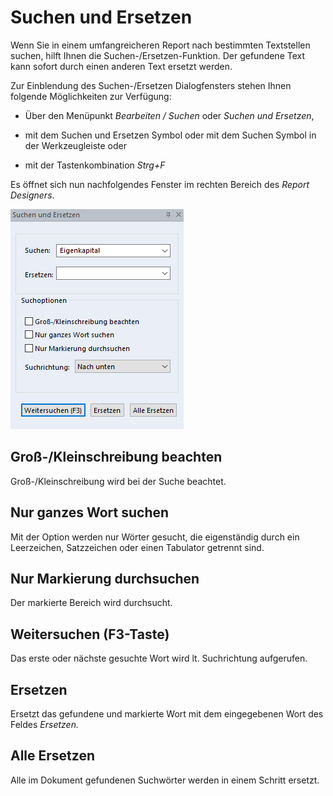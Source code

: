 # Suchen und Ersetzen

Wenn Sie in einem umfangreicheren Report nach bestimmten Textstellen suchen, hilft Ihnen die Suchen-/Ersetzen-Funktion. Der gefundene Text kann sofort durch einen anderen Text ersetzt werden.

Zur Einblendung des Suchen-/Ersetzen Dialogfensters stehen Ihnen folgende Möglichkeiten zur Verfügung:

- Über den Menüpunkt *Bearbeiten / Suchen* oder *Suchen und Ersetzen*,

- mit dem Suchen und Ersetzen Symbol oder mit dem Suchen Symbol in der Werkzeugleiste oder

- mit der Tastenkombination *Strg+F*

Es öffnet sich nun nachfolgendes Fenster im rechten Bereich des *Report Designers*.

![Image](img/image54.png)

## Groß-/Kleinschreibung beachten

Groß-/Kleinschreibung wird bei der Suche beachtet.

## Nur ganzes Wort suchen

Mit der Option werden nur Wörter gesucht, die eigenständig durch ein Leerzeichen, Satzzeichen oder einen Tabulator getrennt sind.

## Nur Markierung durchsuchen

Der markierte Bereich wird durchsucht.

## Weitersuchen (F3-Taste)

Das erste oder nächste gesuchte Wort wird lt. Suchrichtung aufgerufen.

## Ersetzen

Ersetzt das gefundene und markierte Wort mit dem eingegebenen Wort des Feldes *Ersetzen.*

## Alle Ersetzen

Alle im Dokument gefundenen Suchwörter werden in einem Schritt ersetzt.